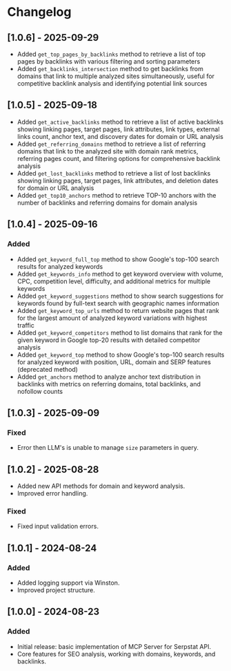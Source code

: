 # Changelog

## [1.0.6] - 2025-09-29
- Added `get_top_pages_by_backlinks` method to retrieve a list of top pages by backlinks with various filtering and sorting parameters
- Added `get_backlinks_intersection` method to get backlinks from domains that link to multiple analyzed sites simultaneously, useful for competitive backlink analysis and identifying potential link sources


## [1.0.5] - 2025-09-18
- Added `get_active_backlinks` method to retrieve a list of active backlinks showing linking pages, target pages, link attributes, link types, external links count, anchor text, and discovery dates for domain or URL analysis
- Added `get_referring_domains` method to retrieve a list of referring domains that link to the analyzed site with domain rank metrics, referring pages count, and filtering options for comprehensive backlink analysis
- Added `get_lost_backlinks` method to retrieve a list of lost backlinks showing linking pages, target pages, link attributes, and deletion dates for domain or URL analysis
- Added `get_top10_anchors` method to retrieve TOP-10 anchors with the number of backlinks and referring domains for domain analysis

## [1.0.4] - 2025-09-16
### Added
- Added `get_keyword_full_top` method to show Google's top-100 search results for analyzed keywords
- Added `get_keywords_info` method to get keyword overview with volume, CPC, competition level, difficulty, and additional metrics for multiple keywords
- Added `get_keyword_suggestions` method to show search suggestions for keywords found by full-text search with geographic names information
- Added `get_keyword_top_urls` method to return website pages that rank for the largest amount of analyzed keyword variations with highest traffic
- Added `get_keyword_competitors` method to list domains that rank for the given keyword in Google top-20 results with detailed competitor analysis
- Added `get_keyword_top` method to show Google's top-100 search results for analyzed keyword with position, URL, domain and SERP features (deprecated method)
- Added `get_anchors` method to analyze anchor text distribution in backlinks with metrics on referring domains, total backlinks, and nofollow counts

## [1.0.3] - 2025-09-09
### Fixed
- Error then LLM's is unable to manage `size` parameters in query.

## [1.0.2] - 2025-08-28
- Added new API methods for domain and keyword analysis.
- Improved error handling.

### Fixed
- Fixed input validation errors.

## [1.0.1] - 2024-08-24
### Added
- Added logging support via Winston.
- Improved project structure.

## [1.0.0] - 2024-08-23
### Added
- Initial release: basic implementation of MCP Server for Serpstat API.
- Core features for SEO analysis, working with domains, keywords, and backlinks.

